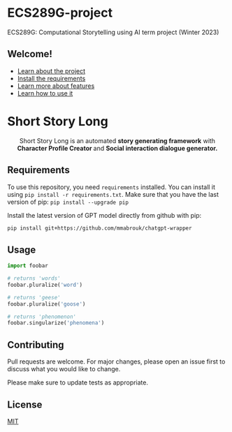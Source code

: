 # ECS289G-project
ECS289G: Computational Storytelling using AI term project (Winter 2023)

<!-- how to reproduce this project
pip install chatgpt
pip install requirements

Heading
Intro
Images
dalle.py
OpenApI -->
## Welcome!
* [Learn about the project](#summary-header)
* [Install the requirements](#requirements)
* [Learn more about features](#configuration)
* [Learn how to use it](#usage)



# Short Story Long

<p id="summary-header" align="center">Short Story Long is an automated <b>story generating framework</b> with <b>Character Profile Creator </b> and <b>Social interaction dialogue generator.</b>


## Requirements

To use this repository, you need `requirements` installed. You can install it using `pip install -r requirements.txt`. Make sure that you have the last version of pip: `pip install --upgrade pip`

Install the latest version of GPT model directly from github with pip:

```bash
pip install git+https://github.com/mmabrouk/chatgpt-wrapper
```

## Usage

```python
import foobar

# returns 'words'
foobar.pluralize('word')

# returns 'geese'
foobar.pluralize('goose')

# returns 'phenomenon'
foobar.singularize('phenomena')
```

## Contributing

Pull requests are welcome. For major changes, please open an issue first
to discuss what you would like to change.

Please make sure to update tests as appropriate.

## License

[MIT](https://choosealicense.com/licenses/mit/)
